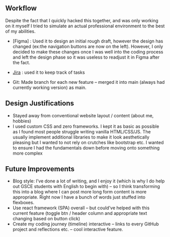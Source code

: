 ## Workflow
Despite the fact that I quickly hacked this together, and was only working on it myself I tried to simulate an actual professional environment to the best of my abilities.

* [Figma]
: Used it to design an initial rough draft, however the design has changed (ex:the navigation buttons are now on the left). However, I only decided to make these changes once I was well into the coding process and left the design phase so it was useless to readjust it in Figma after the fact.

* [Jira](https://github.com/internetslave/personal-website/assets/80433265/37d23dcf-3510-4727-8f94-bddea6d54f5c) : used it to keep track of tasks
* Git: Made branch for each new feature – merged it into main (always had currently working version) as main. 


## Design Justifications
* Stayed away from conventional website layout / content (about me, hobbies)  
* I used custom CSS and zero frameworks. I kept it as basic as possible as I found most people struggle writing vanilla HTML/CSS/JS. The usually implement additional libraries to make it look aesthetically pleasing but I wanted to not rely on crutches like bootstrap etc. I wanted to ensure I had the fundamentals down before moving onto something more complex


## Future Improvements
* Blog style: I’ve done a lot of writing, and I enjoy it (which is why I do help out GSCE students with English to begin with) – so I think transforming this into a blog where I can post more long form content is more appropriate. Right now I have a bunch of words just stuffed into flexboxes. 
* Use react framework (SPA) overall – but could’ve helped with this current feature (toggle btn / header column and appropriate text changing based on button click) 
* Create my coding journey (timeline) interactive – links to every GitHub project and reflections etc. – cool interactive feature.  


